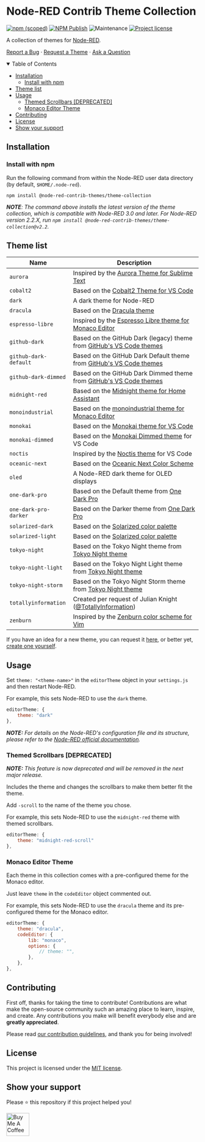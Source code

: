 # Node-RED Contrib Theme Collection

[![npm (scoped)][npm-version-badge]][npm-package]
[![NPM Publish][npm-publish-badge]][npm-publish-workflow]
![Maintenance][maintenance-badge]
[![Project license][license-badge]][license]

A collection of themes for [Node-RED][node-red].

[Report a Bug][bug-report]
·
[Request a Theme][tr]
·
[Ask a Question][question]

<details open="open">
<summary>Table of Contents</summary>

- [Installation](#installation)
  - [Install with npm](#install-with-npm)
- [Theme list](#theme-list)
- [Usage](#usage)
  - [Themed Scrollbars \[DEPRECATED\]](#themed-scrollbars-deprecated)
  - [Monaco Editor Theme](#monaco-editor-theme)
- [Contributing](#contributing)
- [License](#license)
- [Show your support](#show-your-support)

</details>

## Installation

### Install with npm

Run the following command from within the Node-RED user data directory (by default, `$HOME/.node-red`).

```shell
npm install @node-red-contrib-themes/theme-collection
```

***NOTE**: The command above installs the latest version of the theme collection, which is compatible with Node-RED 3.0 and later. For Node-RED version 2.2.X, run `npm install @node-red-contrib-themes/theme-collection@v2.2`.*

## Theme list

| Name                  | Description                                                                          |
| --------------------- | ------------------------------------------------------------------------------------ |
| `aurora`              | Inspired by the [Aurora Theme for Sublime Text][theme-aurora]                        |
| `cobalt2`             | Based on the [Cobalt2 Theme for VS Code][theme-cobalt2]                              |
| `dark`                | A dark theme for Node-RED                                                            |
| `dracula`             | Based on the [Dracula theme][theme-dracula]                                          |
| `espresso-libre`      | Inspired by the [Espresso Libre theme for Monaco Editor][theme-espresso-libre]       |
| `github-dark`         | Based on the GitHub Dark (legacy) theme from [GitHub's VS Code themes][theme-github] |
| `github-dark-default` | Based on the GitHub Dark Default theme from [GitHub's VS Code themes][theme-github]  |
| `github-dark-dimmed`  | Based on the GitHub Dark Dimmed theme from [GitHub's VS Code themes][theme-github]   |
| `midnight-red`        | Based on the [Midnight theme for Home Assistant][theme-midnight]                     |
| `monoindustrial`      | Based on the [monoindustrial theme for Monaco Editor][theme-monoindustrial]          |
| `monokai`             | Based on the [Monokai theme for VS Code][theme-monokai]                              |
| `monokai-dimmed`      | Based on the [Monokai Dimmed theme][theme-monokai-dimmed] for VS Code                |
| `noctis`              | Inspired by the [Noctis theme][theme-noctis] for VS Code                             |
| `oceanic-next`        | Based on the [Oceanic Next Color Scheme][theme-oceanic-next]                         |
| `oled`                | A Node-RED dark theme for OLED displays                                              |
| `one-dark-pro`        | Based on the Default theme from [One Dark Pro][theme-one-dark-pro]                   |
| `one-dark-pro-darker` | Based on the Darker theme from [One Dark Pro][theme-one-dark-pro]                    |
| `solarized-dark`      | Based on the [Solarized color palette][solarized]                                    |
| `solarized-light`     | Based on the [Solarized color palette][solarized]                                    |
| `tokyo-night`         | Based on the Tokyo Night theme from [Tokyo Night theme][theme-tokyo-night]           |
| `tokyo-night-light`   | Based on the Tokyo Night Light theme from [Tokyo Night theme][theme-tokyo-night]     |
| `tokyo-night-storm`   | Based on the Tokyo Night Storm theme from [Tokyo Night theme][theme-tokyo-night]     |
| `totallyinformation`  | Created per request of Julian Knight \([@TotallyInformation][totally-information]\)  |
| `zenburn`             | Inspired by the [Zenburn color scheme for Vim][theme-zenburn]                        |

If you have an idea for a new theme, you can request it [here][tr], or better yet, [create one yourself][creating-a-new-theme].

## Usage

Set `theme: "<theme-name>"` in the `editorTheme` object in your `settings.js` and then restart Node-RED.

For example, this sets Node-RED to use the `dark` theme.

```js
editorTheme: {
    theme: "dark"
},
```

***NOTE:** For details on the Node-RED's configuration file and its structure, please refer to the [Node-RED official documentation][node-red-doc].*

### Themed Scrollbars [DEPRECATED]

***NOTE:** This feature is now deprecated and will be removed in the next major release.*

Includes the theme and changes the scrollbars to make them better fit the theme.

Add `-scroll` to the name of the theme you chose.

For example, this sets Node-RED to use the `midnight-red` theme with themed scrollbars.

```js
editorTheme: {
    theme: "midnight-red-scroll"
},
```

### Monaco Editor Theme

Each theme in this collection comes with a pre-configured theme for the Monaco editor.

Just leave `theme` in the `codeEditor` object commented out.

For example, this sets Node-RED to use the `dracula` theme and its pre-configured theme for the Monaco editor.

```js
editorTheme: {
    theme: "dracula",
    codeEditor: {
        lib: "monaco",
        options: {
            // theme: "",
        },
    },
},
```

## Contributing

First off, thanks for taking the time to contribute! Contributions are what make the open-source community such an amazing place to learn, inspire, and create. Any contributions you make will benefit everybody else and are **greatly appreciated**.

Please read [our contribution guidelines][contribution-guidelines], and thank you for being involved!

## License

This project is licensed under the [MIT license][license].

## Show your support

Please ⭐️ this repository if this project helped you!

<a href="https://www.buymeacoffee.com/mbonani" target="_blank"><img src="https://cdn.buymeacoffee.com/buttons/v2/default-red.png" alt="Buy Me A Coffee" height="60px"></a>

[bug-report]: https://github.com/node-red-contrib-themes/theme-collection/issues/new?assignees=&labels=bug&template=01_bug_report.yml
[contribution-guidelines]: .github/CONTRIBUTING.md
[creating-a-new-theme]: DEVELOPMENT.md
[license-badge]: https://img.shields.io/github/license/node-red-contrib-themes/theme-collection.svg
[license]: LICENSE
[maintenance-badge]: https://img.shields.io/maintenance/yes/2023
[node-red-doc]: https://nodered.org/docs/user-guide/runtime/configuration#editor-themes
[node-red]: https://nodered.org/
[npm-package]: https://www.npmjs.com/package/@node-red-contrib-themes/theme-collection
[npm-publish-badge]: https://github.com/node-red-contrib-themes/theme-collection/actions/workflows/npm-publish.yml/badge.svg
[npm-publish-workflow]: https://github.com/node-red-contrib-themes/theme-collection/actions/workflows/npm-publish.yml
[npm-version-badge]: https://img.shields.io/npm/v/@node-red-contrib-themes/theme-collection?logo=npm
[question]: https://github.com/node-red-contrib-themes/theme-collection/discussions/new?category=q-a
[solarized]: https://ethanschoonover.com/solarized/
[theme-aurora]: https://github.com/expalmer/aurora-theme/
[theme-cobalt2]: https://marketplace.visualstudio.com/items?itemName=wesbos.theme-cobalt2
[theme-dracula]: https://draculatheme.com/
[theme-espresso-libre]: https://github.com/brijeshb42/monaco-themes/blob/master/themes/Espresso%20Libre.json
[theme-github]: https://marketplace.visualstudio.com/items?itemName=GitHub.github-vscode-theme
[theme-midnight]: https://community.home-assistant.io/t/midnight-theme/28598
[theme-monoindustrial]: https://github.com/brijeshb42/monaco-themes/blob/master/themes/monoindustrial.json
[theme-monokai]: https://github.com/microsoft/vscode/tree/main/extensions/theme-monokai
[theme-monokai-dimmed]: https://github.com/microsoft/vscode/tree/main/extensions/theme-monokai-dimmed
[theme-noctis]: https://marketplace.visualstudio.com/items?itemName=liviuschera.noctis
[theme-oceanic-next]: https://github.com/voronianski/oceanic-next-color-scheme
[theme-one-dark-pro]: https://marketplace.visualstudio.com/items?itemName=zhuangtongfa.Material-theme
[theme-zenburn]: https://github.com/jnurmine/Zenburn
[theme-tokyo-night]: https://marketplace.visualstudio.com/items?itemName=enkia.tokyo-night
[totally-information]: https://github.com/TotallyInformation
[tr]: https://github.com/node-red-contrib-themes/theme-collection/issues/new?assignees=&labels=theme-request&template=02_theme_request.yml&title=
